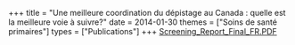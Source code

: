+++
title = "Une meilleure coordination du dépistage au Canada : quelle est la meilleure voie à suivre?"
date = 2014-01-30
themes = ["Soins de santé primaires"]
types = ["Publications"]
+++
[Screening_Report_Final_FR.PDF](/files/Screening_Report_Final_FR.PDF)
